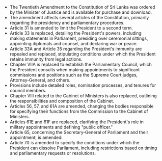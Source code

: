 - The Twentieth Amendment to the Constitution of Sri Lanka was ordered by the Minister of Justice and is available for purchase and download.
- The amendment affects several articles of the Constitution, primarily regarding the presidency and parliamentary procedures.
- Article 31 is amended to limit the President to a second term.
- Article 33 is replaced, detailing the President's powers, including making statements in Parliament, presiding over ceremonial sittings, appointing diplomats and counsel, and declaring war or peace.
- Article 33A and Article 35 regarding the President's immunity are repealed and replaced, stipulating conditions under which the President retains immunity from legal actions.
- Chapter VIIA is replaced to establish the Parliamentary Council, which the President consults when making appointments to significant commissions and positions such as the Supreme Court judges, Attorney-General, and others.
- Provisions include detailed roles, nomination processes, and tenures for council members.
- Chapter VIII related to the Cabinet of Ministers is also replaced, outlining the responsibilities and composition of the Cabinet.
- Articles 56, 57, and 61A are amended, changing the bodies responsible for specifying their functions from the Commission to the Cabinet of Ministers.
- Articles 61E and 61F are replaced, clarifying the President's role in military appointments and defining "public officer."
- Article 65, concerning the Secretary-General of Parliament and their appointment, is amended.
- Article 70 is amended to specify the conditions under which the President can dissolve Parliament, including restrictions based on timing and parliamentary requests or resolutions.